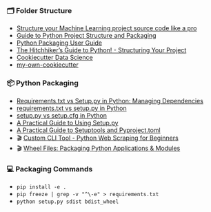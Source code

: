 ### 🗂️ Folder Structure

- [Structure your Machine Learning project source code like a pro](https://santiagof.medium.com/structure-your-machine-learning-project-source-code-like-a-pro-44815cac8652)
- [Guide to Python Project Structure and Packaging](https://medium.com/mlearning-ai/a-practical-guide-to-python-project-structure-and-packaging-90c7f7a04f95)
- [Python Packaging User Guide](https://packaging.python.org/en/latest/discussions/src-layout-vs-flat-layout/)
- [The Hitchhiker’s Guide to Python! - Structuring Your Project](https://docs.python-guide.org/writing/structure/)
- [Cookiecutter Data Science](https://drivendata.github.io/cookiecutter-data-science/#directory-structure)
- [my-own-cookiecutter](https://github.com/Takfes/fun-cli-tool-mktmp)

### 📦 Python Packaging

- [Requirements.txt vs Setup.py in Python: Managing Dependencies](https://levelup.gitconnected.com/requirements-txt-vs-setup-py-in-python-a0e70313f50b)
- [requirements.txt vs setup.py in Python](https://towardsdatascience.com/requirements-vs-setuptools-python-ae3ee66e28af)
- [setup.py vs setup.cfg in Python](https://towardsdatascience.com/setuptools-python-571e7d5500f2)
- [A Practical Guide to Using Setup.py](https://godatadriven.com/blog/a-practical-guide-to-using-setup-py/?source=post_page-----90c7f7a04f95--------------------------------)
- [A Practical Guide to Setuptools and Pyproject.toml](https://godatadriven.com/blog/a-practical-guide-to-setuptools-and-pyproject-toml/?source=post_page-----90c7f7a04f95--------------------------------)
- 🎬 [Custom CLI Tool - Python Web Scraping for Beginners](https://www.youtube.com/watch?v=HiGJzNdvzz4&list=WL&index=88)
- 🎬 [Wheel Files: Packaging Python Applications & Modules](https://www.youtube.com/watch?v=n2d_7RPTKlk)

### 💻 Packaging Commands

- `pip install -e .`
- `pip freeze | grep -v "^\-e" > requirements.txt`
- `python setup.py sdist bdist_wheel`
